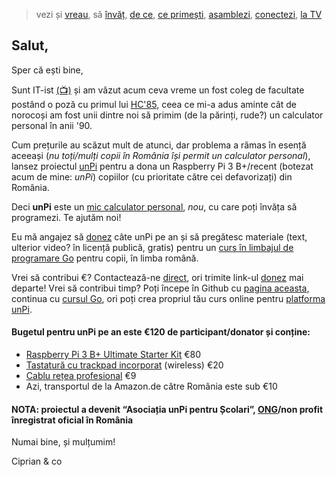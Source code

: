 > vezi și [vreau](https://www.unpi.ro/vreau/), să [învăț](https://www.unpi.ro/invat/programare/), [de ce](https://www.unpi.ro/dece/), [ce primești](https://vimeo.com/329034464), [asamblezi](https://vimeo.com/329035192), [conectezi](https://vimeo.com/329036345), [la TV](https://vimeo.com/329037141)

## Salut,

Sper că ești bine,

Sunt IT-ist [(📺)](https://vimeo.com/327468799) și am văzut acum ceva vreme un fost coleg de facultate postând o poză cu primul lui [HC'85](https://duckduckgo.com/?q=hc+85+calculator+romanesc&iax=images&ia=images&iaf=type%3Aphoto-photo), ceea ce mi-a adus aminte cât de norocoși am fost unii dintre noi să primim (de la părinți, rude?) un calculator personal în anii '90.

Cum prețurile au scăzut mult de atunci, dar problema a rămas în esență aceeași (_nu toți/mulți copii în România își permit un calculator personal_), lansez proiectul [unPi](https://www.unpi.ro/) pentru a dona un Raspberry Pi 3 B+/recent (botezat acum de mine: _unPi_) copiilor (cu prioritate către cei defavorizați) din România.

Deci **unPi** este un [mic calculator personal](http://pc.unpi.ro/), _nou_, cu care poți învăța să programezi. Te ajutăm noi!

Eu mă angajez să [donez](http://donez.unpi.ro/) câte unPi pe an și să pregătesc materiale (text, ulterior video? în licență publică, gratis) pentru un [curs în limbajul de programare Go](http://go.unpi.ro/) pentru copii, în limba română.

Vrei să contribui €? Contactează-ne [direct](mailto:donez@unpi.ro?subject=vreau%20sa%20donez%20unPi), ori trimite link-ul [donez](http://donez.unpi.ro/) mai departe! Vrei să contribui timp? Poți începe în Github cu [pagina aceasta](https://github.com/cipy/unpi.web), continua cu [cursul Go](https://github.com/cipy/unpi.go), ori poți crea propriul tău curs online pentru [platforma unPi](https://www.unpi.ro/spec/).

#### Bugetul pentru unPi pe an este €120 de participant/donator și conține:

- [Raspberry Pi 3 B+ Ultimate Starter Kit](https://www.amazon.de/gp/product/B07DDCRFP6/) €80
- [Tastatură cu trackpad incorporat](https://www.amazon.de/gp/product/B07HG5Q851/) (wireless) €20
- [Cablu rețea profesional](https://www.amazon.de/gp/product/B00QV1F160/) €9
- Azi, transportul de la Amazon.de către România este sub €10


#### NOTA: proiectul a devenit “Asociația unPi pentru Școlari”, [ONG](http://ong.unpi.ro/)/non profit înregistrat oficial în România


Numai bine, și mulțumim!

Ciprian & co

<script src="https://wchat.freshchat.com/js/widget.js"></script>

<script>
  window.fcWidget.init({
    token: "1dbeef16-76f2-47bc-bc8a-f848842e00d7",
    host: "https://wchat.freshchat.com"
  });
</script>
